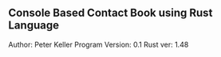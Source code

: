 Console Based Contact Book using Rust Language
-----------------------------------------------------

Author: Peter Keller
Program Version: 0.1
Rust ver: 1.48

